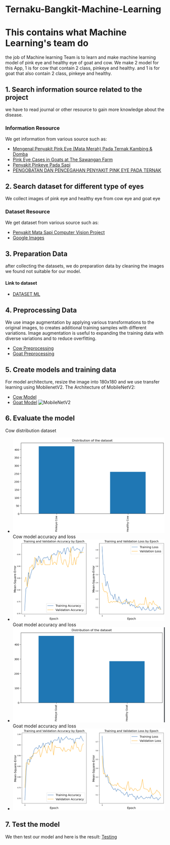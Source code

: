 # Ternaku-Bangkit-Machine-Learning
# This contains what Machine Learning's team do
the job of Machine learning Team is to learn and make machine learning model of pink eye and healthy eye of goat and cow. We make 2 model for this App, 1 is for cow that contain 2 class, pinkeye and healthy. and 1 is for goat that also contain 2 class, pinkeye and healthy.

## 1. Search information source related to the project
we have to read journal or other resource to gain more knowledge about the disease.
### Information Resource
We get information from various source such as:
- [Mengenal Penyakit Pink Eye (Mata Merah) Pada Ternak Kambing & Domba](https://disnakeswan.lebakkab.go.id/mengenal-penyakit-pink-eye-mata-merah-pada-ternak-kambing-domba/)
- [Pink Eye Cases in Goats at The Sawangan Farm](https://e-journal.unair.ac.id/JAVEST/article/download/25060/14106)
- [Penyakit Pinkeye Pada Sapi](https://bbibsingosari.ditjenpkh.pertanian.go.id/penyakit-pinkeye-pada-sapi/#:~:text=Pinkeye%20diakibatkan%20oleh%20bakteri%20Moraxella,bakteri%20ini%20mudah%20menyerang%20mata.)
- [PENGOBATAN DAN PENCEGAHAN PENYAKIT PINK EYE PADA TERNAK](http://cybex.pertanian.go.id/mobile/artikel/95335/PENGOBATAN-DAN-PENCEGAHAN-PENYAKIT-PINK-EYE-PADA-TERNAK/)

## 2. Search dataset for different type of eyes
We collect images of pink eye and healthy eye from cow eye and goat eye
### Dataset Resource
We get dataset from various source such as:
- [Penyakit Mata Sapi Computer Vision Project](https://universe.roboflow.com/fachri/penyakit-mata-sapi)
- [Google Images](https://images.google.com/)

## 3. Preparation Data
after collecting the datasets, we do preparation data by cleaning the images we found not suitable for our model.
#### Link to dataset
- [DATASET ML](https://drive.google.com/drive/folders/1_FB1UIOc-UrCFNujgb_W0W27A0NcOlNz?usp=sharing)
## 4. Preprocessing Data
We use image augmentation by applying various transformations to the original images, to creates additional training samples with different variations. Image augmentation is useful to expanding the training data with diverse variations and to reduce overfitting.
- [Cow Preprocessing](https://github.com/Ternaku-id/ternaku-bangkit-machine-learning/blob/main/cow_preprocessing.ipynb)
- [Goat Preprocessing](https://github.com/Ternaku-id/ternaku-bangkit-machine-learning/blob/main/goat_preprocessing.ipynb)
## 5. Create models and training data
For model architecture, resize the image into 180x180 and we use transfer learning using MobilenetV2.
The Architecture of MobileNetV2:
- [Cow Model](https://github.com/Ternaku-id/ternaku-bangkit-machine-learning/blob/main/cow_model.ipynb)
- [Goat Model](https://github.com/Ternaku-id/ternaku-bangkit-machine-learning/blob/main/goat_model.ipynb)
![MobileNetV2](https://www.thepythoncode.com/media/articles/use-transfer-learning-for-image-flower-classification-keras-python/mobilenet-mo_hGSqcA7.png)
## 6. Evaluate the model
Cow distribution dataset
- ![cow distribution dataset](https://github.com/Ternaku-id/ternaku-bangkit-machine-learning/blob/main/graph/cow_distribution_dataset.png)
Cow model accuracy and loss
- ![cow accuracy and loss](https://github.com/Ternaku-id/ternaku-bangkit-machine-learning/blob/main/graph/cow_accuracy_and_loss.png)
Goat model accuracy and loss
- ![goat distribution dataset](https://github.com/Ternaku-id/ternaku-bangkit-machine-learning/blob/main/graph/goat_distribution_dataset.png)
Goat model accuracy and loss
- ![goat accuracy and loss](https://github.com/Ternaku-id/ternaku-bangkit-machine-learning/blob/main/graph/goat_accuracy_and_loss.png)
## 7. Test the model
We then test our model and here is the result:
[Testing](https://github.com/Ternaku-id/ternaku-bangkit-machine-learning/blob/main/testing.ipynb)
